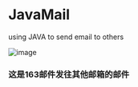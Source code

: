 JavaMail
========

using JAVA to send email to others

![image](http://github.com/hanmin998/JavaMail/raw/master/a.jpg)


### 这是163邮件发往其他邮箱的邮件
